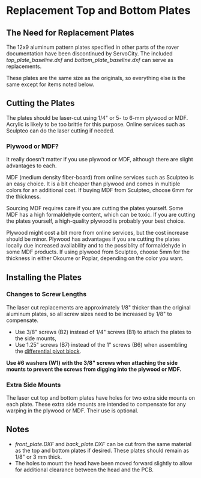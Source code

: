 # Replacement Top and Bottom Plates

## The Need for Replacement Plates
The 12x9 aluminum pattern plates specified in other parts of the rover documentation have been discontinued by ServoCity. The included *top\_plate\_baseline.dxf* and *bottom\_plate\_baseline.dxf* can serve as replacements.

These plates are the same size as the originals, so everything else is the same except for items noted below.

## Cutting the Plates
The plates should be laser-cut using 1/4" or 5- to 6-mm plywood or MDF. Acrylic is likely to be too brittle for this purpose. Online services such as Sculpteo can do the laser cutting if needed.

### Plywood or MDF?
It really doesn't matter if you use plywood or MDF, although there are slight advantages to each.

MDF (medium density fiber-board) from online services such as Sculpteo is an easy choice. It is a bit cheaper than plywood and comes in multiple colors for an additional cost. If buying MDF from Sculpteo, choose 6mm for the thickness. 

Sourcing MDF requires care if you are cutting the plates yourself. Some MDF has a high formaldehyde content, which can be toxic. If you are cutting the plates yourself, a high-quality plywood is probably your best choice. 

Plywood might cost a bit more from online services, but the cost increase should be minor. Plywood has advantages if you are cutting the plates locally due increased availability and to the possiblity of formaldehyde in some MDF products. If using plywood from Sculpteo, choose 5mm for the thickness in either Okoume or Poplar, depending on the color you want. 

## Installing the Plates

### Changes to Screw Lengths
The laser cut replacements are approximately 1/8" thicker than the original aluminum plates, so all screw sizes need to be increased by 1/8" to compensate.

* Use 3/8" screws (B2) instead of 1/4" screws (B1) to attach the plates to the side mounts, 
* Use 1.25" screws (B7) instead of the 1" screws (B6) when assembling the [differential pivot block](../differential_pivot/README.md>). 

**Use #6 washers (W1) with the 3/8" screws when attaching the side mounts to prevent the screws from digging into the plywood or MDF.**

### Extra Side Mounts

The laser cut top and bottom plates have holes for two extra side mounts on each plate. These extra side mounts are intended to compensate for any warping in the plywood or MDF. Their use is optional.

## Notes
* *front\_plate.DXF* and *back_plate.DXF* can be cut from the same material as the top and bottom plates if desired. These plates should remain as 1/8" or 3 mm thick.
* The holes to mount the head have been moved forward slightly to allow for additional clearance between the head and the PCB.  



